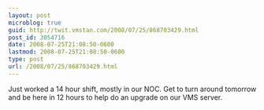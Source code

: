 ```yaml
---
layout: post
microblog: true
guid: http://twit.vmstan.com/2008/07/25/868703429.html
post_id: 3054716
date: 2008-07-25T21:08:50-0600
lastmod: 2008-07-25T21:08:50-0600
type: post
url: /2008/07/25/868703429.html
---
```

Just worked a 14 hour shift, mostly in our NOC. Get to turn around tomorrow and be here in 12 hours to help do an upgrade on our VMS server.
